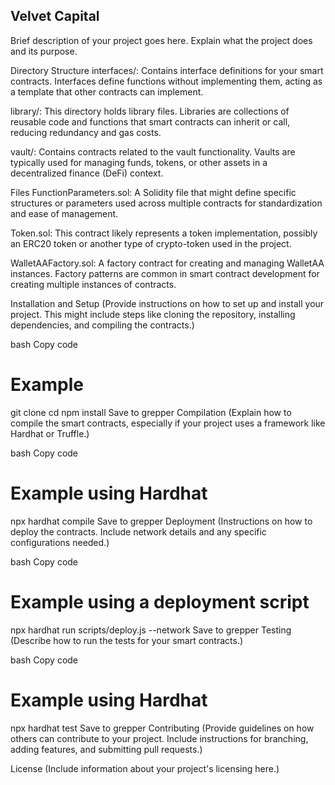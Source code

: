 ## Velvet Capital
Brief description of your project goes here. Explain what the project does and its purpose.

Directory Structure
interfaces/: Contains interface definitions for your smart contracts. Interfaces define functions without implementing them, acting as a template that other contracts can implement.

library/: This directory holds library files. Libraries are collections of reusable code and functions that smart contracts can inherit or call, reducing redundancy and gas costs.

vault/: Contains contracts related to the vault functionality. Vaults are typically used for managing funds, tokens, or other assets in a decentralized finance (DeFi) context.

Files
FunctionParameters.sol: A Solidity file that might define specific structures or parameters used across multiple contracts for standardization and ease of management.

Token.sol: This contract likely represents a token implementation, possibly an ERC20 token or another type of crypto-token used in the project.

WalletAAFactory.sol: A factory contract for creating and managing WalletAA instances. Factory patterns are common in smart contract development for creating multiple instances of contracts.

Installation and Setup
(Provide instructions on how to set up and install your project. This might include steps like cloning the repository, installing dependencies, and compiling the contracts.)

bash
Copy code
# Example
git clone <repository-url>
cd <repository-directory>
npm install
Save to grepper
Compilation
(Explain how to compile the smart contracts, especially if your project uses a framework like Hardhat or Truffle.)

bash
Copy code
# Example using Hardhat
npx hardhat compile
Save to grepper
Deployment
(Instructions on how to deploy the contracts. Include network details and any specific configurations needed.)

bash
Copy code
# Example using a deployment script
npx hardhat run scripts/deploy.js --network <network-name>
Save to grepper
Testing
(Describe how to run the tests for your smart contracts.)

bash
Copy code
# Example using Hardhat
npx hardhat test
Save to grepper
Contributing
(Provide guidelines on how others can contribute to your project. Include instructions for branching, adding features, and submitting pull requests.)

License
(Include information about your project's licensing here.)